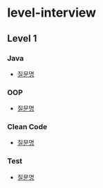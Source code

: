 # level-interview

## Level 1
### Java
- [질문명](url)


### OOP
- [질문명](url)


### Clean Code
- [질문명](url)


### Test
- [질문명](url)


